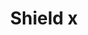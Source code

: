 ---
title: Shield x
tags: ["shield", "x", "secure", "protect", "safety"]
icon: shield-x
svg: '<svg xmlns="http://www.w3.org/2000/svg" width="24" height="24" fill="none" viewBox="0 0 24 24" stroke-width="1.5" stroke-linecap="round" stroke-linejoin="round" stroke="currentColor"><path d="m10.5 9.5 2.829 2.828M13.328 9.5 10.5 12.328m.967 8.492a.88.88 0 0 0 1.066 0C14.168 19.593 19 15.586 19 11.016v-4.93a.514.514 0 0 0-.457-.515 12.05 12.05 0 0 1-5.582-2.046l-.61-.417a.62.62 0 0 0-.702 0l-.61.417a12.05 12.05 0 0 1-5.582 2.046.514.514 0 0 0-.457.515v4.93c0 4.57 4.832 8.577 6.467 9.802"/></svg>'
---